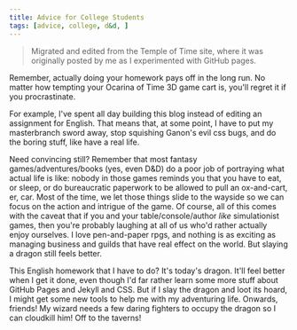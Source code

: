 ```yaml
---
title: Advice for College Students
tags: [advice, college, d&d, ]
---
```


> Migrated and edited from the Temple of Time site, where it was originally
> posted by me as I experimented with GitHub pages.

Remember, actually doing your homework pays off in the long run. No matter how
tempting your Ocarina of Time 3D game cart is, you'll regret it if you
procrastinate.

For example, I've spent all day building this blog instead of editing an
assignment for English. That means that, at some point, I have to put my
masterbranch sword away, stop squishing Ganon's evil css bugs, and do the boring
stuff, like have a real life.

Need convincing still? Remember that most fantasy games/adventures/books (yes,
even D&D) do a poor job of portraying what actual life is like: nobody in those
games reminds you that you have to eat, or sleep, or do bureaucratic paperwork
to be allowed to pull an ox-and-cart, er, car. Most of the time, we let those
things slide to the wayside so we can focus on the action and intrigue of the
game. Of course, all of this comes with the caveat that if you and your
table/console/author _like_ simulationist games, then you're probably laughing
at all of us who'd rather actually enjoy ourselves. I love pen-and-paper rpgs,
and nothing is as exciting as managing business and guilds that have real effect
on the world. But slaying a dragon still feels better.

This English homework that I have to do? It's today's dragon. It'll feel better
when I get it done, even though I'd far rather learn some more stuff about
GitHub Pages and Jekyll and CSS. But if I slay the dragon and loot its hoard, I
might get some new tools to help me with my adventuring life. Onwards, friends!
My wizard needs a few daring fighters to occupy the dragon so I can cloudkill
him! Off to the taverns!
